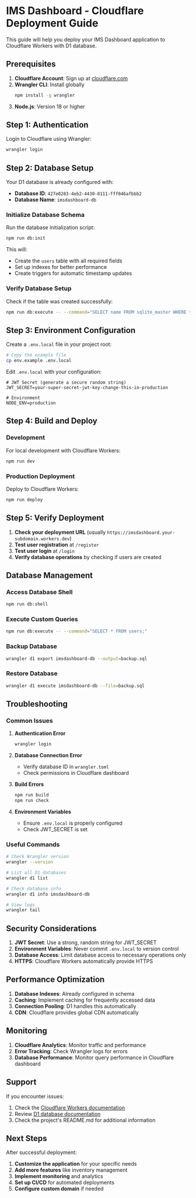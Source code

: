 # IMS Dashboard - Cloudflare Deployment Guide

This guide will help you deploy your IMS Dashboard application to Cloudflare Workers with D1 database.

## Prerequisites

1. **Cloudflare Account**: Sign up at [cloudflare.com](https://cloudflare.com)
2. **Wrangler CLI**: Install globally
   ```bash
   npm install -g wrangler
   ```
3. **Node.js**: Version 18 or higher

## Step 1: Authentication

Login to Cloudflare using Wrangler:

```bash
wrangler login
```

## Step 2: Database Setup

Your D1 database is already configured with:
- **Database ID**: `427e0283-4eb2-4430-8111-fff046afbbb2`
- **Database Name**: `imsdashboard-db`

### Initialize Database Schema

Run the database initialization script:

```bash
npm run db:init
```

This will:
- Create the `users` table with all required fields
- Set up indexes for better performance
- Create triggers for automatic timestamp updates

### Verify Database Setup

Check if the table was created successfully:

```bash
npm run db:execute -- --command="SELECT name FROM sqlite_master WHERE type='table';"
```

## Step 3: Environment Configuration

Create a `.env.local` file in your project root:

```bash
# Copy the example file
cp env.example .env.local
```

Edit `.env.local` with your configuration:

```env
# JWT Secret (generate a secure random string)
JWT_SECRET=your-super-secret-jwt-key-change-this-in-production

# Environment
NODE_ENV=production
```

## Step 4: Build and Deploy

### Development

For local development with Cloudflare Workers:

```bash
npm run dev
```

### Production Deployment

Deploy to Cloudflare Workers:

```bash
npm run deploy
```

## Step 5: Verify Deployment

1. **Check your deployment URL** (usually `https://imsdashboard.your-subdomain.workers.dev`)
2. **Test user registration** at `/register`
3. **Test user login** at `/login`
4. **Verify database operations** by checking if users are created

## Database Management

### Access Database Shell

```bash
npm run db:shell
```

### Execute Custom Queries

```bash
npm run db:execute -- --command="SELECT * FROM users;"
```

### Backup Database

```bash
wrangler d1 export imsdashboard-db --output=backup.sql
```

### Restore Database

```bash
wrangler d1 execute imsdashboard-db --file=backup.sql
```

## Troubleshooting

### Common Issues

1. **Authentication Error**
   ```bash
   wrangler login
   ```

2. **Database Connection Error**
   - Verify database ID in `wrangler.toml`
   - Check permissions in Cloudflare dashboard

3. **Build Errors**
   ```bash
   npm run build
   npm run check
   ```

4. **Environment Variables**
   - Ensure `.env.local` is properly configured
   - Check JWT_SECRET is set

### Useful Commands

```bash
# Check Wrangler version
wrangler --version

# List all D1 databases
wrangler d1 list

# Check database info
wrangler d1 info imsdashboard-db

# View logs
wrangler tail
```

## Security Considerations

1. **JWT Secret**: Use a strong, random string for JWT_SECRET
2. **Environment Variables**: Never commit `.env.local` to version control
3. **Database Access**: Limit database access to necessary operations only
4. **HTTPS**: Cloudflare Workers automatically provide HTTPS

## Performance Optimization

1. **Database Indexes**: Already configured in schema
2. **Caching**: Implement caching for frequently accessed data
3. **Connection Pooling**: D1 handles this automatically
4. **CDN**: Cloudflare provides global CDN automatically

## Monitoring

1. **Cloudflare Analytics**: Monitor traffic and performance
2. **Error Tracking**: Check Wrangler logs for errors
3. **Database Performance**: Monitor query performance in Cloudflare dashboard

## Support

If you encounter issues:

1. Check the [Cloudflare Workers documentation](https://developers.cloudflare.com/workers/)
2. Review [D1 database documentation](https://developers.cloudflare.com/d1/)
3. Check the project's README.md for additional information

## Next Steps

After successful deployment:

1. **Customize the application** for your specific needs
2. **Add more features** like inventory management
3. **Implement monitoring** and analytics
4. **Set up CI/CD** for automated deployments
5. **Configure custom domain** if needed
